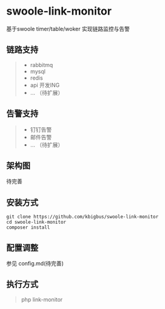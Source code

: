 # swoole-link-monitor

基于swoole timer/table/woker 实现链路监控与告警

## 链路支持

> * rabbitmq
> * mysql  
> * redis  
> * api    开发ING
> * ... （待扩展）

## 告警支持

> * 钉钉告警
> * 邮件告警
> * ...  （待扩展）

## 架构图

待完善

## 安装方式
```
git clone https://github.com/kbigbus/swoole-link-monitor
cd swoole-link-monitor
composer install
```

## 配置调整

参见 config.md(待完善)

## 执行方式

> php link-monitor